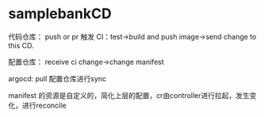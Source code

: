 # samplebankCD

代码仓库：
  push or pr 触发 CI：test->build and push image->send change to this CD.
  
配置仓库：
  receive ci change->change manifest

argocd:
  pull 配置仓库进行sync

manifest 的资源是自定义的，简化上层的配置，cr由controller进行拉起，发生变化，进行reconcile
